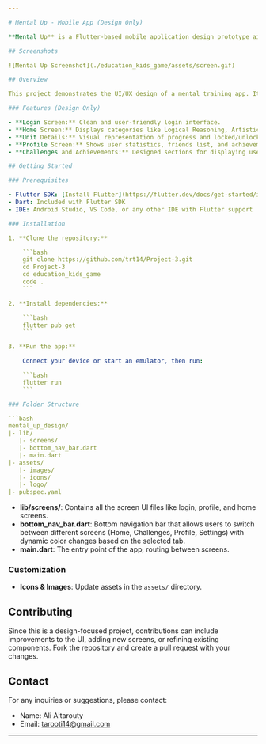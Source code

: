```yaml
---

# Mental Up - Mobile App (Design Only)

**Mental Up** is a Flutter-based mobile application design prototype aimed at enhancing cognitive skills through various exercises and challenges. This project focuses on the UI/UX design without any functional backend or state management.

## Screenshots

![Mental Up Screenshot](./education_kids_game/assets/screen.gif)

## Overview

This project demonstrates the UI/UX design of a mental training app. It includes several screens that are part of the user journey, such as the login screen, skill-building units, progress tracking, and user profile.

### Features (Design Only)

- **Login Screen:** Clean and user-friendly login interface.
- **Home Screen:** Displays categories like Logical Reasoning, Artistic Thinking, and Verbal Skills.
- **Unit Details:** Visual representation of progress and locked/unlocked units.
- **Profile Screen:** Shows user statistics, friends list, and achievements.
- **Challenges and Achievements:** Designed sections for displaying user challenges and achievements.

## Getting Started

### Prerequisites

- Flutter SDK: [Install Flutter](https://flutter.dev/docs/get-started/install)
- Dart: Included with Flutter SDK
- IDE: Android Studio, VS Code, or any other IDE with Flutter support

### Installation

1. **Clone the repository:**

    ```bash
    git clone https://github.com/trt14/Project-3.git
    cd Project-3
    cd education_kids_game
    code .
    ```

2. **Install dependencies:**

    ```bash
    flutter pub get
    ```

3. **Run the app:**

    Connect your device or start an emulator, then run:

    ```bash
    flutter run
    ```

### Folder Structure

```bash
mental_up_design/
|- lib/
   |- screens/
   |- bottom_nav_bar.dart
   |- main.dart
|- assets/
   |- images/
   |- icons/
   |- logo/
|- pubspec.yaml
```

- **lib/screens/**: Contains all the screen UI files like login, profile, and home screens.
- **bottom_nav_bar.dart**: Bottom navigation bar that allows users to switch between different screens (Home, Challenges, Profile, Settings) with dynamic color changes based on the selected tab.
- **main.dart**: The entry point of the app, routing between screens.

### Customization

- **Icons & Images**: Update assets in the `assets/` directory.

## Contributing

Since this is a design-focused project, contributions can include improvements to the UI, adding new screens, or refining existing components. Fork the repository and create a pull request with your changes.


## Contact

For any inquiries or suggestions, please contact:

- Name: Ali Altarouty
- Email: tarooti14@gmail.com

---
```


